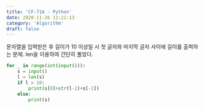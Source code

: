 ```yaml
---
title: 'CF-71A - Python'
date: 2020-11-26 12:21:13
category: 'Algorithm'
draft: false
---
```

문자열을 입력받은 후 길이가 10 이상일 시 첫 글자와 마지막 글자 사이에 길이를 출력하는 문제. len을 이용하여 간단히 풀었다.
```python
for _ in range(int(input())):
    s = input()
    l = len(s)
    if l > 10:
        print(s[0]+str(l-2)+s[-1])
    else:
        print(s)

```
